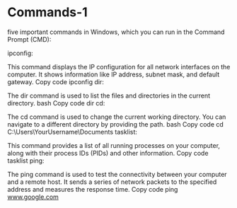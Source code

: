 # Commands-1

five important commands in Windows, which you can run in the Command Prompt (CMD):

ipconfig:

This command displays the IP configuration for all network interfaces on the computer. It shows information like IP address, subnet mask, and default gateway.
Copy code
ipconfig
dir:

The dir command is used to list the files and directories in the current directory.
bash
Copy code
dir
cd:

The cd command is used to change the current working directory. You can navigate to a different directory by providing the path.
bash
Copy code
cd C:\Users\YourUsername\Documents
tasklist:

This command provides a list of all running processes on your computer, along with their process IDs (PIDs) and other information.
Copy code
tasklist
ping:

The ping command is used to test the connectivity between your computer and a remote host. It sends a series of network packets to the specified address and measures the response time.
Copy code
ping www.google.com
